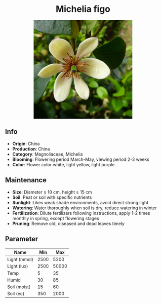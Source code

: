 <h1 align='center'>Michelia figo</h1>
<p align="center">
    <img 
        align='center'
        width='320'
        src="../images/michelia figo.png" 
        alt='Michelia figo' />
</p>

## Info

 - **Origin**: China
 - **Production**: China
 - **Category**: Magnoliaceae, Michelia
 - **Blooming**: Flowering period March-May, viewing period 2-3 weeks
 - **Color**: Flower color white, light yellow, light purple

## Maintenance

 - **Size**: Diameter ≥ 10 cm, height ≥ 15 cm
 - **Soil**: Peat or soil with specific nutrients
 - **Sunlight**: Likes weak shade environments, avoid direct strong light
 - **Watering**: Water thoroughly when soil is dry, reduce watering in winter
 - **Fertilization**: Dilute fertilizers following instructions,  apply 1-2 times monthly in spring, except flowering stages
 - **Pruning**: Remove old, diseased and dead leaves timely

## Parameter

| Name         | Min  | Max   |
|--------------|------|-------|
| Light (mmol) | 2500 | 5200  |
| Light (lux)  | 2500 | 50000 |
| Temp         | 5    | 35    |
| Humid        | 30   | 85    |
| Soil (moist) | 15   | 60    |
| Soil (ec)    | 350  | 2000  |